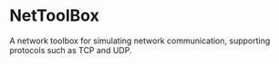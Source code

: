 # NetToolBox

A network toolbox for simulating network communication, supporting protocols such as TCP and UDP.
